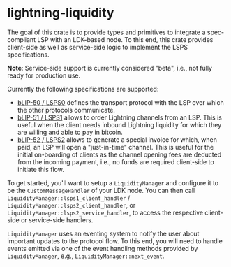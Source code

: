 # lightning-liquidity

The goal of this crate is to provide types and primitives to integrate a spec-compliant LSP with an LDK-based node. To this end, this crate provides client-side as well as service-side logic to implement the LSPS specifications.

**Note**: Service-side support is currently considered "beta", i.e., not fully
ready for production use.

Currently the following specifications are supported:
- [bLIP-50 / LSPS0] defines the transport protocol with the LSP over which the other protocols communicate.
- [bLIP-51 / LSPS1] allows to order Lightning channels from an LSP. This is useful when the client needs
inbound Lightning liquidity for which they are willing and able to pay in bitcoin.
- [bLIP-52 / LSPS2] allows to generate a special invoice for which, when paid, an LSP
  will open a "just-in-time" channel. This is useful for the initial
  on-boarding of clients as the channel opening fees are deducted from the
  incoming payment, i.e., no funds are required client-side to initiate this
  flow.

To get started, you'll want to setup a `LiquidityManager` and configure it to be the `CustomMessageHandler` of your LDK node. You can then call `LiquidityManager::lsps1_client_handler` / `LiquidityManager::lsps2_client_handler`, or `LiquidityManager::lsps2_service_handler`, to access the respective client-side or service-side handlers.

`LiquidityManager` uses an eventing system to notify the user about important updates to the protocol flow. To this end, you will need to handle events emitted via one of the event handling methods provided by `LiquidityManager`, e.g., `LiquidityManager::next_event`.

[bLIP-50 / LSPS0]: https://github.com/lightning/blips/blob/master/blip-0050.md
[bLIP-51 / LSPS1]: https://github.com/lightning/blips/blob/master/blip-0051.md
[bLIP-52 / LSPS2]: https://github.com/lightning/blips/blob/master/blip-0052.md
